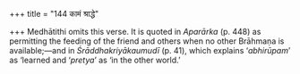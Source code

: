 +++
title = "144 कामं श्राद्धे"

+++
Medhātithi omits this verse. It is quoted in *Aparārka* (p. 448) as
permitting the feeding of the friend and others when no other Brāhmaṇa
is available;—and in *Śrāddhakriyākaumudī* (p. 41), which explains
‘*abhirūpam*’ as ‘learned and ‘*pretya*’ as ‘in the other world.’


